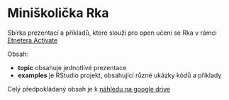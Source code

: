 # Miniškolička Rka

Sbírka prezentací a příkladů, které slouží pro open učení se Rka v rámci [Etnetera Activate](http://activate.etnetera.cz) 

Obsah:

* **topic** obsahuje jednotlivé prezentace
* **examples** je RStudio projekt, obsahující různé ukázky kódů a příklady

Celý předpokládaný obsah je k [náhledu na google drive](https://docs.google.com/document/d/1GZZN0IeidVxFCXoLKtVAr_p_i5LLruUXqxKLKvrY67I) 